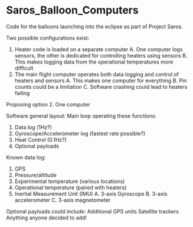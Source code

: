 # Saros_Balloon_Computers
Code for the balloons launching into the eclipse as part of Project Saros. 


Two possible configurations exist:
1. Heater code is loaded on a separate computer
   A. One computer logs sensors, the other is dedicated for controlling heaters using sensors
   B. This makes logging data from the operational temperatures more difficult
2. The main flight computer operates both data logging and control of heaters and sensors
   A. This makes one computer for everything
   B. Pin counts could be a limitation
   C. Software crashing could lead to heaters failing

Proposing option 2. One computer

Software general layout: 
Main loop operating these functions:
1. Data log (1Hz?)
2. Gyroscope/Accelerometer log (fastest rate possible?)
3. Heat Control (0.1Hz?)
4. Optional payloads

Known data log:
1. GPS
2. Pressure/altitude
3. Experimental temperature (various locations)
4. Operational temperature (paired with heaters)
5. Inertial Measurement Unit (IMU)
   A. 3-axis Gyroscope
   B. 3-axis accelerometer
   C. 3-axis magnetometer



Optional payloads could include:
Additional GPS units
Satellite trackers
Anything anyone decided to add!
